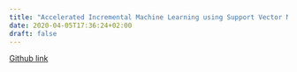 ```yaml
---
title: "Accelerated Incremental Machine Learning using Support Vector Machines"
date: 2020-04-05T17:36:24+02:00
draft: false
---
```

[Github link](https://github.com/expectopatronm/accelerated-incremental-learning-with-support-vector-machines)

